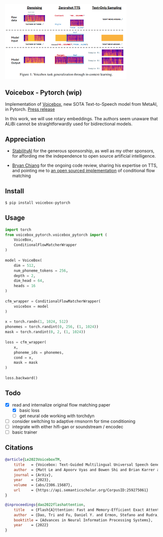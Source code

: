 <img src="./voicebox.png" width="400px"></img>

## Voicebox - Pytorch (wip)

Implementation of <a href="https://arxiv.org/abs/2306.15687">Voicebox</a>, new SOTA Text-to-Speech model from MetaAI, in Pytorch. <a href="https://about.fb.com/news/2023/06/introducing-voicebox-ai-for-speech-generation/">Press release</a>

In this work, we will use rotary embeddings. The authors seem unaware that ALiBi cannot be straightforwardly used for bidirectional models.

## Appreciation

- <a href="https://stability.ai/">StabilityAI</a> for the generous sponsorship, as well as my other sponsors, for affording me the independence to open source artificial intelligence.

- <a href="https://github.com/b-chiang">Bryan Chiang</a> for the ongoing code review, sharing his expertise on TTS, and pointing me to <a href="https://github.com/atong01/conditional-flow-matching">an open sourced implementation</a> of conditional flow matching

## Install

```bash
$ pip install voicebox-pytorch
```

## Usage

```python
import torch
from voicebox_pytorch.voicebox_pytorch import (
    VoiceBox,
    ConditionalFlowMatcherWrapper
)

model = VoiceBox(
    dim = 512,
    num_phoneme_tokens = 256,
    depth = 2,
    dim_head = 64,
    heads = 16
)

cfm_wrapper = ConditionalFlowMatcherWrapper(
    voicebox = model
)

x = torch.randn(1, 1024, 512)
phonemes = torch.randint(0, 256, (1, 1024))
mask = torch.randint(0, 2, (1, 1024))

loss = cfm_wrapper(
    x,
    phoneme_ids = phonemes,
    cond = x,
    mask = mask
)

loss.backward()
```

## Todo

- [x] read and internalize original flow matching paper
    - [x] basic loss
    - [ ] get neural ode working with torchdyn
- [ ] consider switching to adaptive rmsnorm for time conditioning
- [ ] integrate with either hifi-gan or soundstream / encodec
- [ ] basic trainer

## Citations

```bibtex
@article{Le2023VoiceboxTM,
    title   = {Voicebox: Text-Guided Multilingual Universal Speech Generation at Scale},
    author  = {Matt Le and Apoorv Vyas and Bowen Shi and Brian Karrer and Leda Sari and Rashel Moritz and Mary Williamson and Vimal Manohar and Yossi Adi and Jay Mahadeokar and Wei-Ning Hsu},
    journal = {ArXiv},
    year    = {2023},
    volume  = {abs/2306.15687},
    url     = {https://api.semanticscholar.org/CorpusID:259275061}
}
```

```bibtex
@inproceedings{dao2022flashattention,
    title   = {Flash{A}ttention: Fast and Memory-Efficient Exact Attention with {IO}-Awareness},
    author  = {Dao, Tri and Fu, Daniel Y. and Ermon, Stefano and Rudra, Atri and R{\'e}, Christopher},
    booktitle = {Advances in Neural Information Processing Systems},
    year    = {2022}
}
```
